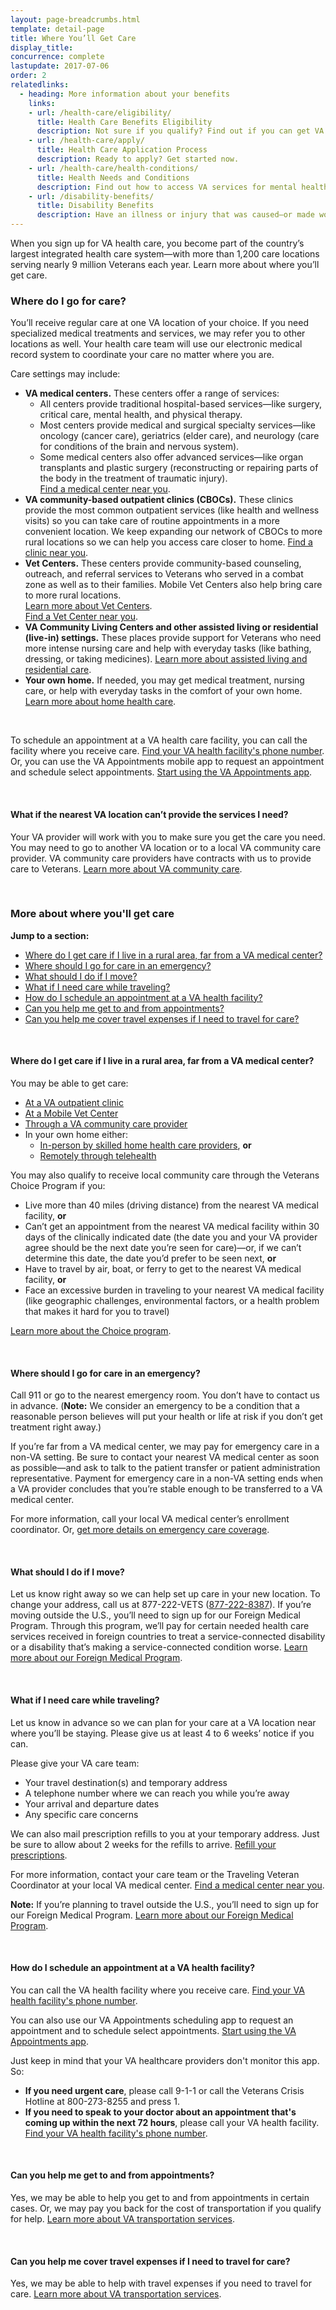 ```yaml
---
layout: page-breadcrumbs.html
template: detail-page
title: Where You’ll Get Care
display_title: 
concurrence: complete
lastupdate: 2017-07-06
order: 2
relatedlinks:
  - heading: More information about your benefits
    links:
    - url: /health-care/eligibility/
      title: Health Care Benefits Eligibility
      description: Not sure if you qualify? Find out if you can get VA health care benefits.
    - url: /health-care/apply/
      title: Health Care Application Process
      description: Ready to apply? Get started now.
    - url: /health-care/health-conditions/
      title: Health Needs and Conditions
      description: Find out how to access VA services for mental health, women’s health, and other specific needs.
    - url: /disability-benefits/
      title: Disability Benefits
      description: Have an illness or injury that was caused—or made worse—by your active-duty service? Find out if you can get disability compensation (monthly payments) from VA.
---
```


<div class="va-introtext">

When you sign up for VA health care, you become part of the country’s largest integrated health care system—with more than 1,200 care locations serving nearly 9 million Veterans each year. Learn more about where you’ll get care.

</div>

<div class="feature" markdown=“1”>

### Where do I go for care?

You’ll receive regular care at one VA location of your choice. If you need specialized medical treatments and services, we may refer you to other locations as well. Your health care team will use our electronic medical record system to coordinate your care no matter where you are.

Care settings may include:

- **VA medical centers.** These centers offer a range of services:
  - All centers provide traditional hospital-based services—like surgery, critical care, mental health, and physical therapy.
  - Most centers provide medical and surgical specialty services—like oncology (cancer care), geriatrics (elder care), and neurology (care for conditions of the brain and nervous system).
  - Some medical centers also offer advanced services—like organ transplants and plastic surgery (reconstructing or repairing parts of the body in the treatment of traumatic injury). <br>
[Find a medical center near you](/facilities/).
- **VA community-based outpatient clinics (CBOCs).** These clinics provide the most common outpatient services (like health and wellness visits) so you can take care of routine appointments in a more convenient location. We keep expanding our network of CBOCs to more rural locations so we can help you access care closer to home. [Find a clinic near you](/facilities/).
- **Vet Centers.** These centers provide community-based counseling, outreach, and referral services to Veterans who served in a combat zone as well as to their families. Mobile Vet Centers also help bring care to more rural locations. <br>
[Learn more about Vet Centers](http://www.vetcenter.va.gov). <br>
[Find a Vet Center near you](/facilities/).
- **VA Community Living Centers and other assisted living or residential (live-in) settings.** These places provide support for Veterans who need more intense nursing care and help with everyday tasks (like bathing, dressing, or taking medicines). [Learn more about assisted living and residential care](/health-care/about-va-health-care/assisted-living-and-home-health-care/).
- **Your own home.** If needed, you may get medical treatment, nursing care, or help with everyday tasks in the comfort of your own home. [Learn more about home health care](/health-care/about-va-health-care/assisted-living-and-home-health-care/).

<br>

To schedule an appointment at a VA health care facility, you can call the facility where you receive care. [Find your VA health facility's phone number](/facilities). Or, you can use the VA Appointments mobile app to request an appointment and schedule select appointments. [Start using the VA Appointments app](https://veteran.mobilehealth.va.gov/veteran-appointment-requests/).

<br>

#### What if the nearest VA location can’t provide the services I need?

Your VA provider will work with you to make sure you get the care you need. You may need to go to another VA location or to a local VA community care provider. VA community care providers have contracts with us to provide care to Veterans. [Learn more about VA community care](https://www.va.gov/COMMUNITYCARE/index.asp).

</div>

<br>

### More about where you'll get care

**Jump to a section:**

- [Where do I get care if I live in a rural area, far from a VA medical center?](#care-rural-area)
- [Where should I go for care in an emergency?](#care-emergency)
- [What should I do if I move?](#care-if-moving)
- [What if I need care while traveling? ](#care-while-traveling)
- [How do I schedule an appointment at a VA health facility?](#care-appointment)
- [Can you help me get to and from appointments?](#care-transportation)
- [Can you help me cover travel expenses if I need to travel for care?](#care-travel-expenses)

<br>

<span id="care-rural-area">

#### Where do I get care if I live in a rural area, far from a VA medical center?

You may be able to get care:
- [At a VA outpatient clinic](/facilities/)
- [At a Mobile Vet Center](https://www.vetcenter.va.gov/)
- [Through a VA community care provider](https://www.va.gov/communitycare/)
- In your own home either:
  - [In-person by skilled home health care providers](https://www.va.gov/GERIATRICS/Guide/LongTermCare/Skilled_Home_Health_Care.asp), **or**
  - [Remotely through telehealth](https://www.telehealth.va.gov/)

You may also qualify to receive local community care through the Veterans Choice Program if you:
- Live more than 40 miles (driving distance) from the nearest VA medical facility, **or**
- Can’t get an appointment from the nearest VA medical facility within 30 days of the clinically indicated date (the date you and your VA provider agree should be the next date you’re seen for care)—or, if we can’t determine this date, the date you’d prefer to be seen next, **or**
- Have to travel by air, boat, or ferry to get to the nearest VA medical facility, **or**
- Face an excessive burden in traveling to your nearest VA medical facility (like geographic challenges, environmental factors, or a health problem that makes it hard for you to travel)

[Learn more about the Choice program](https://www.va.gov/opa/choiceact/). 

<br>

<span id="care-emergency">

#### Where should I go for care in an emergency? 

Call 911 or go to the nearest emergency room. You don’t have to contact us in advance. (**Note:** We consider an emergency to be a condition that a reasonable person believes will put your health or life at risk if you don’t get treatment right away.)

If you’re far from a VA medical center, we may pay for emergency care in a non-VA setting. Be sure to contact your nearest VA medical center as soon as possible—and ask to talk to the patient transfer or patient administration representative. Payment for emergency care in a non-VA setting ends when a VA provider concludes that you’re stable enough to be transferred to a VA medical center.

For more information, call your local VA medical center’s enrollment coordinator. Or, [get more details on emergency care coverage](https://www.va.gov/healthbenefits/access/emergency_care.asp).

<br>

<span id="care-if-moving">

#### What should I do if I move? 

Let us know right away so we can help set up care in your new location. To change your address, call us at 877-222-VETS (<a href="tel:+1-877-222-8387">877-222-8387</a>). If you’re moving outside the U.S., you’ll need to sign up for our Foreign Medical Program. Through this program, we’ll pay for certain needed health care services received in foreign countries to treat a service-connected disability or a disability that’s making a service-connected condition worse. [Learn more about our Foreign Medical Program](https://www.va.gov/COMMUNITYCARE/programs/veterans/fmp/index.asp).

<br>

<span id="care-while-traveling">

#### What if I need care while traveling? 

Let us know in advance so we can plan for your care at a VA location near where you’ll be staying. Please give us at least 4 to 6 weeks’ notice if you can.

Please give your VA care team:

- Your travel destination(s) and temporary address
- A telephone number where we can reach you while you’re away
- Your arrival and departure dates
- Any specific care concerns

We can also mail prescription refills to you at your temporary address. Just be sure to allow about 2 weeks for the refills to arrive. [Refill your prescriptions](/health-care/prescriptions/).

For more information, contact your care team or the Traveling Veteran Coordinator at your local VA medical center. [Find a medical center near you](/facilities/).

**Note:** If you’re planning to travel outside the U.S., you’ll need to sign up for our Foreign Medical Program. [Learn more about our Foreign Medical Program](https://www.va.gov/COMMUNITYCARE/programs/veterans/fmp/index.asp).

<br>

<span id="care-appointment">

#### How do I schedule an appointment at a VA health facility?

You can call the VA health facility where you receive care. [Find your VA health facility's phone number](/facility).

You can also use our VA Appointments scheduling app to request an appointment and to schedule select appointments. [Start using the VA Appointments app](https://veteran.mobilehealth.va.gov/veteran-appointment-requests/). 

Just keep in mind that your VA healthcare providers don't monitor this app. So:

- **If you need urgent care**, please call 9-1-1 or call the Veterans Crisis Hotline at 800-273-8255 and press 1.
- **If you need to speak to your doctor about an appointment that's coming up within the next 72 hours**, please call your VA health facility. [Find your VA health facility's phone number](/facility).

<br>

<span id="care-transportation">

#### Can you help me get to and from appointments? 

Yes, we may be able to help you get to and from appointments in certain cases. Or, we may pay you back for the cost of transportation if you qualify for help. [Learn more about VA transportation services](https://www.va.gov/healthbenefits/vtp/).

<br>

<span id="care-travel-expenses">

#### Can you help me cover travel expenses if I need to travel for care?

Yes, we may be able to help with travel expenses if you need to travel for care. [Learn more about VA transportation services](https://www.va.gov/healthbenefits/vtp/).

